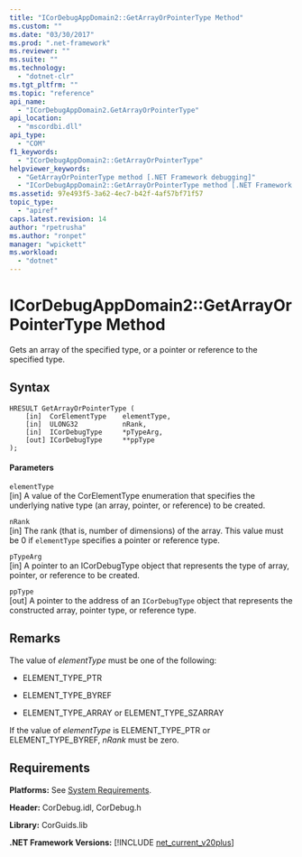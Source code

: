 ```yaml
---
title: "ICorDebugAppDomain2::GetArrayOrPointerType Method"
ms.custom: ""
ms.date: "03/30/2017"
ms.prod: ".net-framework"
ms.reviewer: ""
ms.suite: ""
ms.technology: 
  - "dotnet-clr"
ms.tgt_pltfrm: ""
ms.topic: "reference"
api_name: 
  - "ICorDebugAppDomain2.GetArrayOrPointerType"
api_location: 
  - "mscordbi.dll"
api_type: 
  - "COM"
f1_keywords: 
  - "ICorDebugAppDomain2::GetArrayOrPointerType"
helpviewer_keywords: 
  - "GetArrayOrPointerType method [.NET Framework debugging]"
  - "ICorDebugAppDomain2::GetArrayOrPointerType method [.NET Framework debugging]"
ms.assetid: 97e493f5-3a62-4ec7-b42f-4af57bf71f57
topic_type: 
  - "apiref"
caps.latest.revision: 14
author: "rpetrusha"
ms.author: "ronpet"
manager: "wpickett"
ms.workload: 
  - "dotnet"
---
```

# ICorDebugAppDomain2::GetArrayOrPointerType Method
Gets an array of the specified type, or a pointer or reference to the specified type.  
  
## Syntax  
  
```  
HRESULT GetArrayOrPointerType (  
    [in]  CorElementType    elementType,  
    [in]  ULONG32           nRank,  
    [in]  ICorDebugType     *pTypeArg,  
    [out] ICorDebugType     **ppType  
);  
```  
  
#### Parameters  
 `elementType`  
 [in] A value of the CorElementType enumeration that specifies the underlying native type (an array, pointer, or reference) to be created.  
  
 `nRank`  
 [in] The rank (that is, number of dimensions) of the array. This value must be 0 if `elementType` specifies a pointer or reference type.  
  
 `pTypeArg`  
 [in] A pointer to an ICorDebugType object that represents the type of array, pointer, or reference to be created.  
  
 `ppType`  
 [out] A pointer to the address of an `ICorDebugType` object that represents the constructed array, pointer type, or reference type.  
  
## Remarks  
 The value of *elementType* must be one of the following:  
  
-   ELEMENT_TYPE_PTR  
  
-   ELEMENT_TYPE_BYREF  
  
-   ELEMENT_TYPE_ARRAY or ELEMENT_TYPE_SZARRAY  
  
 If the value of *elementType* is ELEMENT_TYPE_PTR or ELEMENT_TYPE_BYREF, *nRank* must be zero.  
  
## Requirements  
 **Platforms:** See [System Requirements](../../../../docs/framework/get-started/system-requirements.md).  
  
 **Header:** CorDebug.idl, CorDebug.h  
  
 **Library:** CorGuids.lib  
  
 **.NET Framework Versions:** [!INCLUDE [net_current_v20plus](../../../../includes/net-current-v20plus-md.md)]
